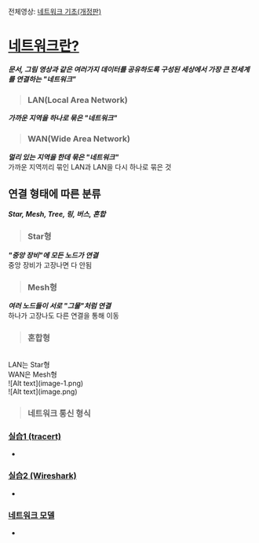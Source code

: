 전체영상: [네트워크 기초(개정판)](https://www.youtube.com/playlist?list=PL0d8NnikouEWcF1jJueLdjRIC4HsUlULi)

# [네트워크란?](https://youtu.be/Av9UFzl_wis?list=PL0d8NnikouEWcF1jJueLdjRIC4HsUlULi)

***문서, 그림 영상과 같은 여러가지 데이터를 공유하도록 구성된 세상에서 가장 큰 전세계를 연결하는 "네트워크"***
> ### LAN(Local Area Network)
***가까운 지역을 하나로 묶은 "네트워크"***

> ### WAN(Wide Area Network)
***멀리 있는 지역을 한데 묶은 "네트워크"***
<br>
가까운 지역끼리 묶인 LAN과 LAN을 다시 하나로 묶은 것

## 연결 형태에 따른 분류
***Star, Mesh, Tree, 링, 버스, 혼합***

> ### Star형
***"중앙 장비"에 모든 노드가 연결***
<br>
중앙 장비가 고장나면 다 안됨

> ### Mesh형
***여러 노드들이 서로 "그물"처럼 연결***
<br>
하나가 고장나도 다른 연결을 통해 이동

> ### 혼합형
<br>
LAN는 Star형
<br>
WAN은 Mesh형
<br>
![Alt text](image-1.png)
<br>
![Alt text](image.png)

> ### 네트워크 통신 형식


### [실습1 (tracert)](https://youtu.be/paJf7JbBWqY?list=PL0d8NnikouEWcF1jJueLdjRIC4HsUlULi)

- 

### [실습2 (Wireshark)](https://youtu.be/vBrQ3yzerMg?list=PL0d8NnikouEWcF1jJueLdjRIC4HsUlULi)

- 

### [네트워크 모델](https://youtu.be/y9nlT52SAcg?list=PL0d8NnikouEWcF1jJueLdjRIC4HsUlULi)

-
